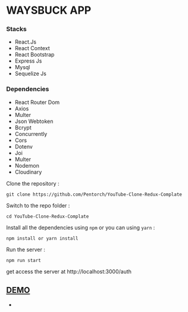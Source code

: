 # WAYSBUCK APP

### Stacks
- React.Js
- React Context
- React Bootstrap
- Express Js
- Mysql
- Sequelize Js


### Dependencies
- React Router Dom
- Axios
- Multer
- Json Webtoken
- Bcrypt
- Concurrently
- Cors
- Dotenv
- Joi
- Multer
- Nodemon
- Cloudinary

Clone the repository :

```
git clone https://github.com/Pentorch/YouTube-Clone-Redux-Complate
```

Switch to the repo folder :

```
cd YouTube-Clone-Redux-Complate
```

Install all the dependencies using `npm` or you can using `yarn` :

```
npm install or yarn install
```

Run the server :

```
npm run start
```

get access the server at http://localhost:3000/auth

## [DEMO](https://waysbuck-rino.netlify.app/)

- 